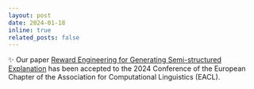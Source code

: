 ```yaml
---
layout: post
date: 2024-01-18
inline: true
related_posts: false
---
```


:sparkles: Our paper <a href="https://arxiv.org/abs/2309.08347">Reward Engineering for Generating Semi-structured Explanation</a> has been accepted to the 2024 Conference of the European Chapter of the Association for Computational Linguistics (EACL).

